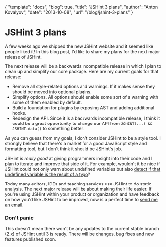 {
  "template": "docs",
  "blog": true,
  "title": "JSHint 3 plans",
  "author": "Anton Kovalyov",
  "date": "2013-10-08",
  "url": "/blog/jshint-3-plans"
}

# JSHint 3 plans

A few weeks ago we shipped the new JSHint website and it seemed like
people liked it! In this blog post, I'd like to share my plans for the
next major release of JSHint.

The next release will be a backwards incompatible release in which I plan
to clean up and simplify our core package. Here are my current goals
for that release:

* Remove all style-related options and warnings. If it makes sense they
should be moved into optional plugins.
* Simplify options. All options should enable some sort of a warning with
some of them enabled by default.
* Build a foundation for plugins by exposing AST and adding additional
hooks.
* Redesign the API. Since it is a backwards incompatible release, I
think it could be a great opportunity to change our API from `JSHINT(...) &&
JSHINT.data()` to something better.

As you can guess from my goals, I don't consider JSHint to be a style tool.
I strongly believe that there's a market for a good JavaScript style and
formatting tool, but I don't think it should be JSHint's job.

JSHint is *really good* at giving programmers insight into their code
and I plan to iterate and improve that side of it. For example,
wouldn't it be nice if JSHint could not only warn about undefined variables
but also [detect if that undefined variable is the result of a typo](http://anton.kovalyov.net/p/js-typos/)?

Today many editors, IDEs and teaching services use JSHint to do static
analysis. The next major release will be about making their life easier.
If you're using JSHint within your product or organization and have feedback
on how you'd like JSHint to be improved, now is a perfect time to
[send me an email](mailto:anton@kovalyov.net).

### Don't panic

This doesn't mean there won't be any updates to the current stable branch (2.x)
of JSHint until 3 is ready. There will be changes, bug fixes and new features
published soon.
